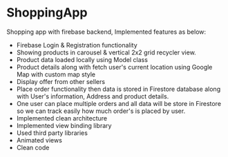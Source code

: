 # ShoppingApp
Shopping app with firebase backend, Implemented features as below:

* Firebase Login & Registration functionality
* Showing products in carousel & vertical 2x2 grid recycler view. 
* Product data loaded locally using Model class 
* Product details along with fetch user's current location using Google Map with custom map style
* Display offer from other sellers 
* Place order functionality then data is stored in Firestore database along with User's information, Address and product details.
* One user can place multiple orders and all data will be store in Firestore so we can track easily how much order's is placed by user.
* Implemented clean architecture 
* Implemented view binding library 
* Used third party libraries 
* Animated views 
* Clean code 
